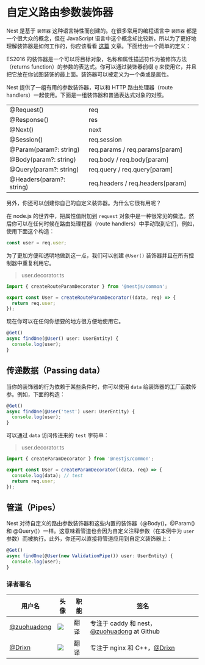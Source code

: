 # 自定义路由参数装饰器

Nest 是基于 `装饰器` 这种语言特性而创建的。在很多常用的编程语言中 `装饰器` 都是一个很大众的概念，但在 JavaScript 语言中这个概念却比较新。所以为了更好地理解装饰器是如何工作的，你应该看看 [这篇](https://medium.com/google-developers/exploring-es7-decorators-76ecb65fb841) 文章。下面给出一个简单的定义：

ES2016 的装饰器是一个可以将目标对象，名称和属性描述符作为被修饰方法（returns function）的参数的表达式。你可以通过装饰器前缀 `@` 来使用它，并且把它放在你试图装饰的最上面。装饰器可以被定义为一个类或是属性。

Nest 提供了一组有用的参数装饰器，可以和 HTTP 路由处理器（route handlers）一起使用。下面是一组装饰器和普通表达式对象的对照。

|                                           |                                              |
| ----------------------------------------- | -------------------------------------------- |
| @Request()                                | req                                          |
| @Response()                               | res                                          |
| @Next()                                   | next                                         |
| @Session()                                | req.session                                  |
| @Param(param?: string)                     | req.params / req.params[param]               |
| @Body(param?: string)                     | req.body / req.body[param]                   |
| @Query(param?: string)                   | req.query / req.query[param]                 |
| @Headers(param?: string)　　　　　　　   　　| req.headers / req.headers[param]　　　　　　　 |

另外，你还可以创建你自己的自定义装饰器。为什么它很有用呢？

在 node.js 的世界中，把属性值附加到 `request` 对象中是一种很常见的做法。然后你可以在任何时候在路由处理程器（route handlers）中手动取到它们，例如，使用下面这个构造：

```typescript
const user = req.user;
```

为了更加方便和透明地做到这一点，我们可以创建 `@User()` 装饰器并且在所有控制器中重复利用它。

> user.decorator.ts

```typescript
import { createRouteParamDecorator } from '@nestjs/common';

export const User = createRouteParamDecorator((data, req) => {
  return req.user;
});
```

现在你可以在任何你想要的地方很方便地使用它。

```typescript
@Get()
async findOne(@User() user: UserEntity) {
  console.log(user);
}
```

## 传递数据（Passing data）

当你的装饰器的行为依赖于某些条件时，你可以使用 `data` 给装饰器的工厂函数传参。例如，下面的构造：

```typescript
@Get()
async findOne(@User('test') user: UserEntity) {
  console.log(user);
}
```

可以通过 `data` 访问传进来的 `test` 字符串：

> user.decorator.ts

```typescript
import { createParamDecorator } from '@nestjs/common';

export const User = createParamDecorator((data, req) => {
  console.log(data); // test
  return req.user;
});
```

## 管道（Pipes）

Nest 对待自定义的路由参数装饰器和这些内置的装饰器（@Body()，@Param() 和 @Query()）一样。这意味着管道也会因为自定义注释参数（在本例中为 `user` 参数）而被执行。此外，你还可以直接将管道应用到自定义装饰器上： 

```typescript
@Get()
async findOne(@User(new ValidationPipe()) user: UserEntity) {
  console.log(user);
}
```

 ### 译者署名

| 用户名 | 头像 | 职能 | 签名 |
|---|---|---|---|
| [@zuohuadong](https://github.com/zuohuadong)  | <img class="avatar-66 rm-style" src="https://i.loli.net/2020/03/24/ed8yXDRGni4paQf.jpg">  |  翻译  | 专注于 caddy 和 nest，[@zuohuadong](https://github.com/zuohuadong/) at Github  |
| [@Drixn](https://drixn.com/)  | <img class="avatar-66 rm-style" src="https://cdn.drixn.com/img/src/avatar1.png">  |  翻译  | 专注于 nginx 和 C++，[@Drixn](https://drixn.com/) |
